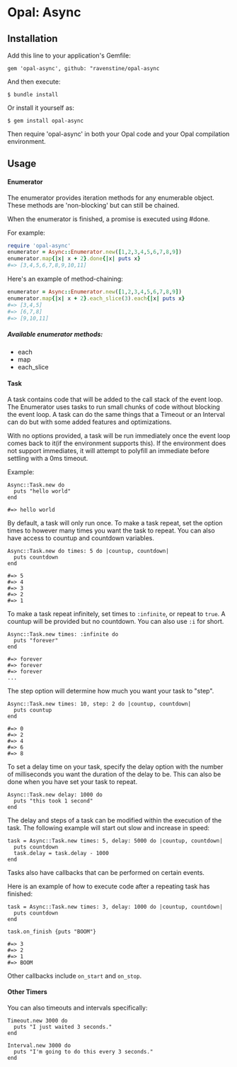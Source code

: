 # Opal: Async

## Installation

Add this line to your application's Gemfile:

    gem 'opal-async', github: "ravenstine/opal-async

And then execute:

    $ bundle install

Or install it yourself as:

    $ gem install opal-async

Then require 'opal-async' in both your Opal code and your Opal compilation environment.


## Usage

#### Enumerator

The enumerator provides iteration methods for any enumerable object.  These methods are 'non-blocking' but can still be chained.    

When the enumerator is finished, a promise is executed using #done.

For example:

```ruby
require 'opal-async'
enumerator = Async::Enumerator.new([1,2,3,4,5,6,7,8,9])
enumerator.map{|x| x + 2}.done{|x| puts x}
#=> [3,4,5,6,7,8,9,10,11]
```

Here's an example of method-chaining:
```ruby
enumerator = Async::Enumerator.new([1,2,3,4,5,6,7,8,9])
enumerator.map{|x| x + 2}.each_slice(3).each{|x| puts x}
#=> [3,4,5]
#=> [6,7,8]
#=> [9,10,11]
```

##### Available enumerator methods:
- each
- map
- each_slice

#### Task
A task contains code that will be added to the call stack of the event loop.  The Enumerator uses tasks to run small chunks of code without blocking the event loop.  A task can do the same things that a Timeout or an Interval can do but with some added features and optimizations.

With no options provided, a task will be run immediately once the event loop comes back to it(if the environment supports this).  If the environment does not support immediates, it will attempt to polyfill an immediate before settling with a 0ms timeout.

Example: 

```
Async::Task.new do
  puts "hello world"
end

#=> hello world
```

By default, a task will only run once.  To make a task repeat, set the option times to however many times you want the task to repeat.  You can also have access to countup and countdown variables.

```
Async::Task.new do times: 5 do |countup, countdown|
  puts countdown
end

#=> 5
#=> 4
#=> 3
#=> 2
#=> 1
``` 

To make a task repeat infinitely, set times to ```:infinite```, or repeat to ```true```.  A countup will be provided but no countdown.  You can also use ```:i``` for short.

```
Async::Task.new times: :infinite do
  puts "forever"
end

#=> forever
#=> forever
#=> forever
...

```

The step option will determine how much you want your task to "step".

```
Async::Task.new times: 10, step: 2 do |countup, countdown|
  puts countup
end

#=> 0
#=> 2
#=> 4
#=> 6
#=> 8
```

To set a delay time on your task, specify the delay option with the number of milliseconds you want the duration of the delay to be.  This can also be done when you have set your task to repeat.

```
Async::Task.new delay: 1000 do
  puts "this took 1 second"
end 
```

The delay and steps of a task can be modified within the execution of the task.  The following example will start out slow and increase in speed:

```
task = Async::Task.new times: 5, delay: 5000 do |countup, countdown|
  puts countdown
  task.delay = task.delay - 1000
end
```

Tasks also have callbacks that can be performed on certain events.

Here is an example of how to execute code after a repeating task has finished:

```
task = Async::Task.new times: 3, delay: 1000 do |countup, countdown|
  puts countdown
end

task.on_finish {puts "BOOM"}

#=> 3
#=> 2
#=> 1
#=> BOOM
```

Other callbacks include ```on_start``` and ```on_stop```.


#### Other Timers

You can also timeouts and intervals specifically:


```
Timeout.new 3000 do
  puts "I just waited 3 seconds."
end
```

```
Interval.new 3000 do
  puts "I'm going to do this every 3 seconds."
end
```
